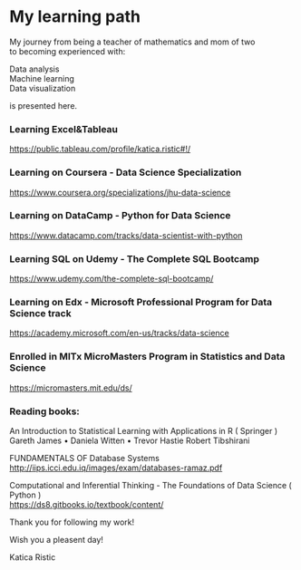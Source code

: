 # My learning path 


My journey from being a teacher of mathematics and mom of two   
to becoming experienced with:  

Data analysis  
Machine learning   
Data visualization

is presented here.

### Learning Excel&Tableau
https://public.tableau.com/profile/katica.ristic#!/


### Learning on Coursera - Data Science Specialization
https://www.coursera.org/specializations/jhu-data-science


### Learning on DataCamp - Python for Data Science
https://www.datacamp.com/tracks/data-scientist-with-python

### Learning SQL on Udemy - The Complete SQL Bootcamp
https://www.udemy.com/the-complete-sql-bootcamp/

### Learning on Edx - Microsoft Professional Program for Data Science track
https://academy.microsoft.com/en-us/tracks/data-science


### Enrolled in MITx MicroMasters Program in Statistics and Data Science
https://micromasters.mit.edu/ds/

### Reading books:  

An Introduction to Statistical Learning with Applications in R ( Springer )  
Gareth James • Daniela Witten • Trevor Hastie Robert Tibshirani


FUNDAMENTALS OF Database Systems  
http://iips.icci.edu.iq/images/exam/databases-ramaz.pdf

Computational and Inferential Thinking - The Foundations of Data Science ( Python )    
https://ds8.gitbooks.io/textbook/content/


Thank you for following my work!

Wish you a pleasent day!   

Katica Ristic
